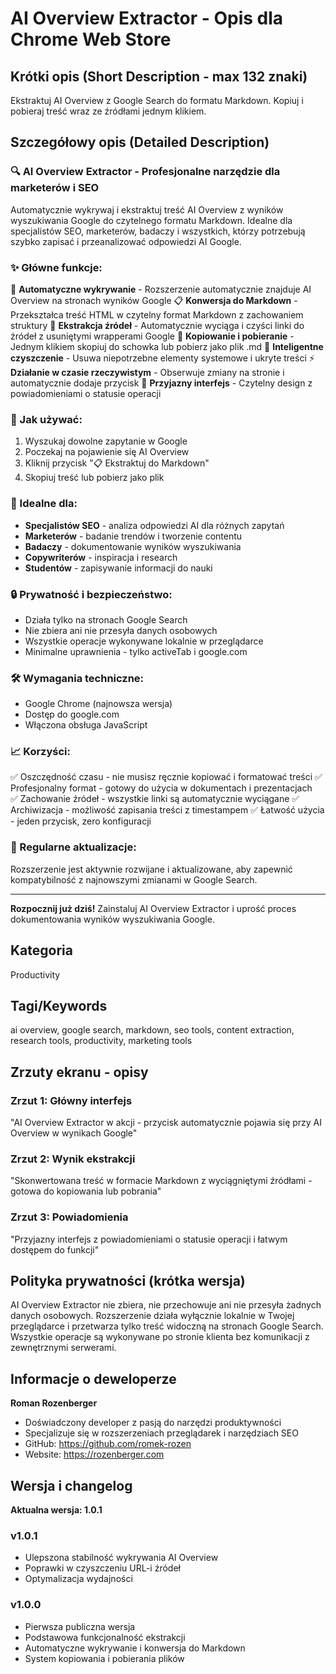 # AI Overview Extractor - Opis dla Chrome Web Store

## Krótki opis (Short Description - max 132 znaki)
Ekstraktuj AI Overview z Google Search do formatu Markdown. Kopiuj i pobieraj treść wraz ze źródłami jednym klikiem.

## Szczegółowy opis (Detailed Description)

### 🔍 AI Overview Extractor - Profesjonalne narzędzie dla marketerów i SEO

Automatycznie wykrywaj i ekstraktuj treść AI Overview z wyników wyszukiwania Google do czytelnego formatu Markdown. Idealne dla specjalistów SEO, marketerów, badaczy i wszystkich, którzy potrzebują szybko zapisać i przeanalizować odpowiedzi AI Google.

### ✨ Główne funkcje:

🎯 **Automatyczne wykrywanie** - Rozszerzenie automatycznie znajduje AI Overview na stronach wyników Google
📋 **Konwersja do Markdown** - Przekształca treść HTML w czytelny format Markdown z zachowaniem struktury
🔗 **Ekstrakcja źródeł** - Automatycznie wyciąga i czyści linki do źródeł z usuniętymi wrapperami Google
💾 **Kopiowanie i pobieranie** - Jednym klikiem skopiuj do schowka lub pobierz jako plik .md
🧹 **Inteligentne czyszczenie** - Usuwa niepotrzebne elementy systemowe i ukryte treści
⚡ **Działanie w czasie rzeczywistym** - Obserwuje zmiany na stronie i automatycznie dodaje przycisk
🎨 **Przyjazny interfejs** - Czytelny design z powiadomieniami o statusie operacji

### 🚀 Jak używać:

1. Wyszukaj dowolne zapytanie w Google
2. Poczekaj na pojawienie się AI Overview
3. Kliknij przycisk "📋 Ekstraktuj do Markdown"
4. Skopiuj treść lub pobierz jako plik

### 💼 Idealne dla:

- **Specjalistów SEO** - analiza odpowiedzi AI dla różnych zapytań
- **Marketerów** - badanie trendów i tworzenie contentu
- **Badaczy** - dokumentowanie wyników wyszukiwania
- **Copywriterów** - inspiracja i research
- **Studentów** - zapisywanie informacji do nauki

### 🔒 Prywatność i bezpieczeństwo:

- Działa tylko na stronach Google Search
- Nie zbiera ani nie przesyła danych osobowych
- Wszystkie operacje wykonywane lokalnie w przeglądarce
- Minimalne uprawnienia - tylko activeTab i google.com

### 🛠️ Wymagania techniczne:

- Google Chrome (najnowsza wersja)
- Dostęp do google.com
- Włączona obsługa JavaScript

### 📈 Korzyści:

✅ Oszczędność czasu - nie musisz ręcznie kopiować i formatować treści
✅ Profesjonalny format - gotowy do użycia w dokumentach i prezentacjach  
✅ Zachowanie źródeł - wszystkie linki są automatycznie wyciągane
✅ Archiwizacja - możliwość zapisania treści z timestampem
✅ Łatwość użycia - jeden przycisk, zero konfiguracji

### 🔄 Regularne aktualizacje:

Rozszerzenie jest aktywnie rozwijane i aktualizowane, aby zapewnić kompatybilność z najnowszymi zmianami w Google Search.

---

**Rozpocznij już dziś!** Zainstaluj AI Overview Extractor i uprość proces dokumentowania wyników wyszukiwania Google.

## Kategoria
Productivity

## Tagi/Keywords
ai overview, google search, markdown, seo tools, content extraction, research tools, productivity, marketing tools

## Zrzuty ekranu - opisy

### Zrzut 1: Główny interfejs
"AI Overview Extractor w akcji - przycisk automatycznie pojawia się przy AI Overview w wynikach Google"

### Zrzut 2: Wynik ekstrakcji  
"Skonwertowana treść w formacie Markdown z wyciągniętymi źródłami - gotowa do kopiowania lub pobrania"

### Zrzut 3: Powiadomienia
"Przyjazny interfejs z powiadomieniami o statusie operacji i łatwym dostępem do funkcji"

## Polityka prywatności (krótka wersja)

AI Overview Extractor nie zbiera, nie przechowuje ani nie przesyła żadnych danych osobowych. Rozszerzenie działa wyłącznie lokalnie w Twojej przeglądarce i przetwarza tylko treść widoczną na stronach Google Search. Wszystkie operacje są wykonywane po stronie klienta bez komunikacji z zewnętrznymi serwerami.

## Informacje o deweloperze

**Roman Rozenberger**
- Doświadczony developer z pasją do narzędzi produktywności
- Specjalizuje się w rozszerzeniach przeglądarek i narzędziach SEO
- GitHub: https://github.com/romek-rozen
- Website: https://rozenberger.com

## Wersja i changelog

**Aktualna wersja: 1.0.1**

### v1.0.1
- Ulepszona stabilność wykrywania AI Overview
- Poprawki w czyszczeniu URL-i źródeł
- Optymalizacja wydajności

### v1.0.0  
- Pierwsza publiczna wersja
- Podstawowa funkcjonalność ekstrakcji
- Automatyczne wykrywanie i konwersja do Markdown
- System kopiowania i pobierania plików
